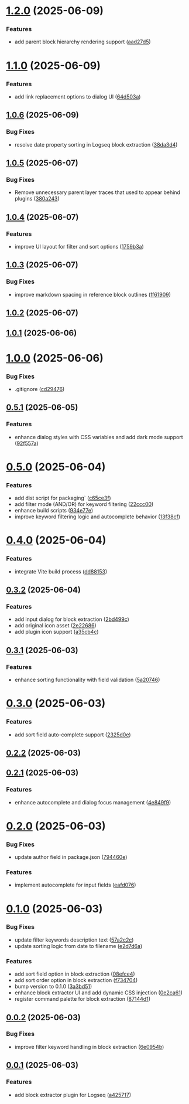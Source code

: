 # [1.2.0](https://github.com/inchanS/logseq-block-extractor/compare/v1.1.0...v1.2.0) (2025-06-09)


### Features

* add parent block hierarchy rendering support ([aad27d5](https://github.com/inchanS/logseq-block-extractor/commit/aad27d57bdfc0288a5564e85f23e756448ac4e80))



# [1.1.0](https://github.com/inchanS/logseq-block-extractor/compare/v1.0.6...v1.1.0) (2025-06-09)


### Features

* add link replacement options to dialog UI ([64d503a](https://github.com/inchanS/logseq-block-extractor/commit/64d503a8afa9a05d5b33023de5a6c25635a563ad))



## [1.0.6](https://github.com/inchanS/logseq-block-extractor/compare/v1.0.5...v1.0.6) (2025-06-09)


### Bug Fixes

* resolve date property sorting in Logseq block extraction ([38da3d4](https://github.com/inchanS/logseq-block-extractor/commit/38da3d46b15d573616818018867496d165a7f53f))



## [1.0.5](https://github.com/inchanS/logseq-block-extractor/compare/v1.0.4...v1.0.5) (2025-06-07)


### Bug Fixes

* Remove unnecessary parent layer traces that used to appear behind plugins ([380a243](https://github.com/inchanS/logseq-block-extractor/commit/380a2439ecff5bfe6578a80b80f73f9ff0a00dda))



## [1.0.4](https://github.com/inchanS/logseq-block-extractor/compare/v1.0.3...v1.0.4) (2025-06-07)


### Features

* improve UI layout for filter and sort options ([1759b3a](https://github.com/inchanS/logseq-block-extractor/commit/1759b3ad9817b4a0a0ca8600cb95427dac43d7d9))



## [1.0.3](https://github.com/inchanS/logseq-block-extractor/compare/v1.0.2...v1.0.3) (2025-06-07)


### Bug Fixes

* improve markdown spacing in reference block outlines ([ff61909](https://github.com/inchanS/logseq-block-extractor/commit/ff61909be61c06567382f4c0dd0dee68d4d3a1a4))



## [1.0.2](https://github.com/inchanS/logseq-block-extractor/compare/v1.0.1...v1.0.2) (2025-06-07)



## [1.0.1](https://github.com/inchanS/logseq-block-extractor/compare/v1.0.0...v1.0.1) (2025-06-06)



# [1.0.0](https://github.com/inchanS/logseq-block-extractor/compare/v0.5.1...v1.0.0) (2025-06-06)


### Bug Fixes

* .gitignore ([cd29476](https://github.com/inchanS/logseq-block-extractor/commit/cd294766d2a5c0db6d79f5b41cef59a473ed3f36))



## [0.5.1](https://github.com/inchanS/logseq-block-extractor/compare/v0.5.0...v0.5.1) (2025-06-05)


### Features

* enhance dialog styles with CSS variables and add dark mode support ([92f557a](https://github.com/inchanS/logseq-block-extractor/commit/92f557aacf7468fe7f25632e7bf3453ae270d671))



# [0.5.0](https://github.com/inchanS/logseq-block-extractor/compare/v0.4.0...v0.5.0) (2025-06-04)


### Features

* add dist script for packaging` ([c65ce3f](https://github.com/inchanS/logseq-block-extractor/commit/c65ce3f7c5785f8ce7e39cbe8cbe78377237b507))
* add filter mode (AND/OR) for keyword filtering ([22ccc00](https://github.com/inchanS/logseq-block-extractor/commit/22ccc008ba8244b79e5eaa9134a459a64e826cab))
* enhance build scripts ([934e77e](https://github.com/inchanS/logseq-block-extractor/commit/934e77ef5fabb421d35260182351f9a01d6e0460))
* improve keyword filtering logic and autocomplete behavior ([13f38cf](https://github.com/inchanS/logseq-block-extractor/commit/13f38cf62d196ad6d0878bf3f7b6ab5569788147))



# [0.4.0](https://github.com/inchanS/logseq-block-extractor/compare/v0.3.2...v0.4.0) (2025-06-04)


### Features

* integrate Vite build process ([dd88153](https://github.com/inchanS/logseq-block-extractor/commit/dd881538dec9f44bbb41fd68f00707a31f0e0396))



## [0.3.2](https://github.com/inchanS/logseq-block-extractor/compare/v0.3.1...v0.3.2) (2025-06-04)


### Features

* add input dialog for block extraction ([2bd499c](https://github.com/inchanS/logseq-block-extractor/commit/2bd499cb0919cb9134eb50f147af3c21d2650deb))
* add original icon asset ([2e22686](https://github.com/inchanS/logseq-block-extractor/commit/2e226865cabf545acbc106d6067b64dd9ac16683))
* add plugin icon support ([a35cb4c](https://github.com/inchanS/logseq-block-extractor/commit/a35cb4c5deae345b6e6e5382c8047b82390cab50))



## [0.3.1](https://github.com/inchanS/logseq-block-extractor/compare/v0.3.0...v0.3.1) (2025-06-03)


### Features

* enhance sorting functionality with field validation ([5a20746](https://github.com/inchanS/logseq-block-extractor/commit/5a20746dd2a7e98fb8e1631c3c08fbe5d52e9140))



# [0.3.0](https://github.com/inchanS/logseq-block-extractor/compare/v0.2.2...v0.3.0) (2025-06-03)


### Features

* add sort field auto-complete support ([2325d0e](https://github.com/inchanS/logseq-block-extractor/commit/2325d0e1fcfeb6e8b6f607e2b8c34b4425538952))



## [0.2.2](https://github.com/inchanS/logseq-block-extractor/compare/v0.2.1...v0.2.2) (2025-06-03)



## [0.2.1](https://github.com/inchanS/logseq-block-extractor/compare/v0.2.0...v0.2.1) (2025-06-03)


### Features

* enhance autocomplete and dialog focus management ([4e849f9](https://github.com/inchanS/logseq-block-extractor/commit/4e849f914a0bbb7ed455e560dcc4a79ac528eb81))



# [0.2.0](https://github.com/inchanS/logseq-block-extractor/compare/v0.1.0...v0.2.0) (2025-06-03)


### Bug Fixes

* update author field in package.json ([794460e](https://github.com/inchanS/logseq-block-extractor/commit/794460ea914cd9a87c3077c9a77b323b62d10e4c))


### Features

* implement autocomplete for input fields ([eafd076](https://github.com/inchanS/logseq-block-extractor/commit/eafd0768ed652c43ee75f226e20fcceb7f812880))



# [0.1.0](https://github.com/inchanS/logseq-block-extractor/compare/v0.0.2...v0.1.0) (2025-06-03)


### Bug Fixes

* update filter keywords description text ([57a2c2c](https://github.com/inchanS/logseq-block-extractor/commit/57a2c2c4e053c9947f8c3c66e3ebc39d76f213cd))
* update sorting logic from date to filename ([e2d7d6a](https://github.com/inchanS/logseq-block-extractor/commit/e2d7d6a779a245d0a3a982ecc2682293b811906e))


### Features

* add sort field option in block extraction ([08efce4](https://github.com/inchanS/logseq-block-extractor/commit/08efce49ab72bf4d2447ff0511fab062f87d18dd))
* add sort order option in block extraction ([f734704](https://github.com/inchanS/logseq-block-extractor/commit/f734704544d00494113a757e3cc12a83e958ad42))
* bump version to 0.1.0 ([3a3bd51](https://github.com/inchanS/logseq-block-extractor/commit/3a3bd510bf7703522421da581541219bbd553779))
* enhance block extractor UI and add dynamic CSS injection ([0e2ca61](https://github.com/inchanS/logseq-block-extractor/commit/0e2ca613e6dca046e18b8160406cb07cfdda1234))
* register command palette for block extraction ([87144d1](https://github.com/inchanS/logseq-block-extractor/commit/87144d1f2c74af0e11d4afb17ea63afe66bc687d))



## [0.0.2](https://github.com/inchanS/logseq-block-extractor/compare/v0.0.1...v0.0.2) (2025-06-03)


### Bug Fixes

* improve filter keyword handling in block extraction ([6e0954b](https://github.com/inchanS/logseq-block-extractor/commit/6e0954be5f0a8a909e43db21f05ece395dec0cec))



## [0.0.1](https://github.com/inchanS/logseq-block-extractor/compare/a425717c6d0295a048904ce4f12a673f75e47c9c...v0.0.1) (2025-06-03)


### Features

* add block extractor plugin for Logseq ([a425717](https://github.com/inchanS/logseq-block-extractor/commit/a425717c6d0295a048904ce4f12a673f75e47c9c))



